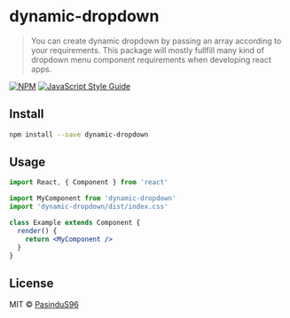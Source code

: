 # dynamic-dropdown

> You can create dynamic dropdown by passing an array according to your requirements. This package will mostly fullfill many kind of dropdown menu component requirements when developing react apps.

[![NPM](https://img.shields.io/npm/v/dynamic-dropdown.svg)](https://www.npmjs.com/package/dynamic-dropdown) [![JavaScript Style Guide](https://img.shields.io/badge/code_style-standard-brightgreen.svg)](https://standardjs.com)

## Install

```bash
npm install --save dynamic-dropdown
```

## Usage

```jsx
import React, { Component } from 'react'

import MyComponent from 'dynamic-dropdown'
import 'dynamic-dropdown/dist/index.css'

class Example extends Component {
  render() {
    return <MyComponent />
  }
}
```

## License

MIT © [PasinduS96](https://github.com/PasinduS96)
